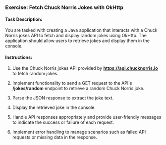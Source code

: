 ### Exercise: Fetch Chuck Norris Jokes with OkHttp

#### Task Description:

You are tasked with creating a Java application that interacts with a Chuck Norris jokes API to fetch and display random jokes using OkHttp. The application should allow users to retrieve jokes and display them in the console.

#### Instructions:

1.  Use the Chuck Norris jokes API provided by **https://api.chucknorris.io** to fetch random jokes.
    
2.  Implement functionality to send a GET request to the API's **/jokes/random** endpoint to retrieve a random Chuck Norris joke.
    
3.  Parse the JSON response to extract the joke text.
    
4.  Display the retrieved joke in the console.
    
5.  Handle API responses appropriately and provide user-friendly messages to indicate the success or failure of each request.
    
6.  Implement error handling to manage scenarios such as failed API requests or missing data in the response.
    
